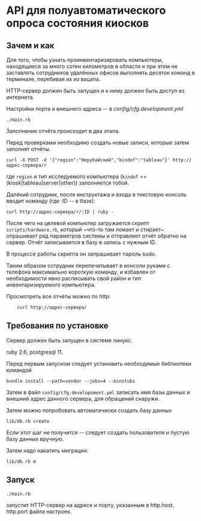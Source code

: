 # API для полуавтоматического опроса состояния киосков

## Зачем и как

Для того, чтобы узнать проинвентаризировать компьютеры, находящиеся за много сотен километров в области
и при этом не заставлять сотрудников удалённых офисов выполнять десяток команд в терминале, перебивая их из вацапа.

HTTP-сервер должен быть запущен и к нему должен быть доступ из интернета.

Настройки порта и внешнего адреса -- в *config/cfg.development.yml*

    ./main.rb

Заполнение отчёта происходит в два этапа.

Перед проверками необходимо создать новые записи, которые затем заполнят отчёты.

    curl -X POST -d '{"region":"Нерубайский","kindof":"tableau"}' http://адрес-сервера/r

где `region` и тип исследуемого компьютера (`kindof` == (kiosk|tableau|server|other)) заполняется тобой.

Далёкий сотрудник, после инструктажа и входа в текстовую консоль вводит команду (где :ID -- в базе):

    curl http://адрес-сервера/r/:ID | ruby -

После чего на целевой компьютер загружается скрипт `scripts/hardware.rb`,
который ~что-то там ломает и стирает~ опрашивает ряд параметров системы и отправляет отчёт обратно на сервер.
Отчёт записывается в базу в запись с нужным ID.

В процессе работы скрипта он запрашивает пароль sudo.

Таким образом сотрудник перепечатывает в консоли руками с телефона максимально короткую команду, и избавлен от необходимости явно расписывать свой район и тип инвентаризируемого компьютера.

Просмотреть все отчёты можно по http:

        curl http://адрес-сервера/

## Требования по установке

Сервер должен быть запущен в системе линукс.

ruby 2.6, postgresql 11.

Перед первым запуском следует установить необходимые библиотеки командой

    bundle install --path=vendor --jobs=4 --binstubs

Затем в файл `config/cfg.developoment.yml` записать имя базы данных и внешний адрес данного сервера, для обращений снаружи.

Затем можно попробовать автоматически создать базу данных

    lib/db.rb create

Если этот шаг не получится -- следует создать пользователя и пустую базу данных вручную.

Затем надо накатить миграции:

    lib/db.rb m

## Запуск

    ./main.rb

запустит HTTP-сервер на адресе и порту, указанным в http.host, http.port файла настроек.
